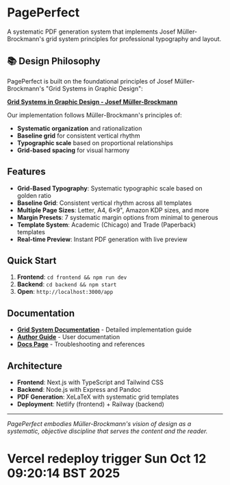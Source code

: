 # PagePerfect

A systematic PDF generation system that implements Josef Müller-Brockmann's grid system principles for professional typography and layout.

## 📚 Design Philosophy

PagePerfect is built on the foundational principles of Josef Müller-Brockmann's "Grid Systems in Graphic Design":

**[Grid Systems in Graphic Design - Josef Müller-Brockmann](https://ia902309.us.archive.org/4/items/GridSystemsInGraphicDesignJosefMullerBrockmann/Grid%20systems%20in%20graphic%20design%20-%20Josef%20Muller-Brockmann.pdf)**

Our implementation follows Müller-Brockmann's principles of:
- **Systematic organization** and rationalization
- **Baseline grid** for consistent vertical rhythm  
- **Typographic scale** based on proportional relationships
- **Grid-based spacing** for visual harmony

## Features

- **Grid-Based Typography**: Systematic typographic scale based on golden ratio
- **Baseline Grid**: Consistent vertical rhythm across all templates
- **Multiple Page Sizes**: Letter, A4, 6×9", Amazon KDP sizes, and more
- **Margin Presets**: 7 systematic margin options from minimal to generous
- **Template System**: Academic (Chicago) and Trade (Paperback) templates
- **Real-time Preview**: Instant PDF generation with live preview

## Quick Start

1. **Frontend**: `cd frontend && npm run dev`
2. **Backend**: `cd backend && npm start`
3. **Open**: `http://localhost:3000/app`

## Documentation

- **[Grid System Documentation](./GRID_SYSTEM.md)** - Detailed implementation guide
- **[Author Guide](./frontend/src/app/app/authorGuide.ts)** - User documentation
- **[Docs Page](./frontend/src/app/docs/page.tsx)** - Troubleshooting and references

## Architecture

- **Frontend**: Next.js with TypeScript and Tailwind CSS
- **Backend**: Node.js with Express and Pandoc
- **PDF Generation**: XeLaTeX with systematic grid templates
- **Deployment**: Netlify (frontend) + Railway (backend)

---

*PagePerfect embodies Müller-Brockmann's vision of design as a systematic, objective discipline that serves the content and the reader.*
# Vercel redeploy trigger Sun Oct 12 09:20:14 BST 2025
